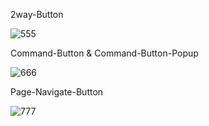 2way-Button

![555](https://user-images.githubusercontent.com/73241309/145092511-5e0d00c3-efd3-41a8-a371-0ddd1d489164.PNG)

Command-Button & Command-Button-Popup

![666](https://user-images.githubusercontent.com/73241309/145092586-5b3b4290-ec8e-4c62-ac4d-861d8b23b0fd.PNG)

Page-Navigate-Button

![777](https://user-images.githubusercontent.com/73241309/145092625-32d29066-8d3c-4caa-a044-b8703bb712a9.PNG)
